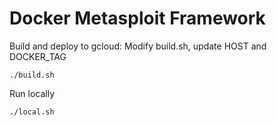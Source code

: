 Docker Metasploit Framework
=============================

Build and deploy to gcloud:
Modify build.sh, update HOST and DOCKER_TAG
```
./build.sh
```

Run locally
```
./local.sh
```